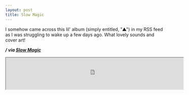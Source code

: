 ```yaml
---
layout: post
title: Slow Magic
---
```


I somehow came across this lil' album (simply entitled, "&#9650;") in my RSS feed as I was struggling to wake up a few days ago. What lovely sounds and cover art!

<em><strong>/ via <a href="http://slowmagic.bandcamp.com/album/-">Slow Magic</a></strong></em>

<iframe style="position: relative; display: block; width: 560px; height: 100px;" src="http://bandcamp.com/EmbeddedPlayer/v=2/album=3834257928/size=venti/bgcol=FFFFFF/linkcol=191919/" allowtransparency="true"></iframe>